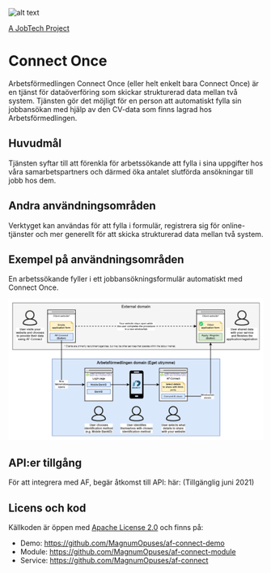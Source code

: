 ![alt text][logo]

[logo]: https://github.com/MagnumOpuses/project-meta/raw/master/img/jobtechdev_black.png "JobTech dev logo"

[A JobTech Project](https://www.jobtechdev.se)

# Connect Once
Arbetsförmedlingen Connect Once (eller helt enkelt bara Connect Once) är en tjänst för dataöverföring som skickar strukturerad data mellan två system. Tjänsten gör det möjligt för en person att automatiskt fylla sin jobbansökan med hjälp av den CV-data som finns lagrad hos Arbetsförmedlingen.

## Huvudmål
Tjänsten syftar till att förenkla för arbetssökande att fylla i sina uppgifter hos våra samarbetspartners och därmed öka antalet slutförda ansökningar till jobb hos dem.

## Andra användningsområden
Verktyget kan användas för att fylla i formulär, registrera sig för online-tjänster och mer generellt för att skicka strukturerad data mellan två system.

## Exempel på användningsområden
En arbetssökande fyller i ett jobbansökningsformulär automatiskt med Connect Once.

![](https://github.com/MagnumOpuses/af-connect-project/raw/master/af-connect-user-journey-diagram-v3.png)

## API:er tillgång
För att integrera med AF, begär åtkomst till API: här: (Tillgänglig juni 2021)

## Licens och kod
Källkoden är öppen med [Apache License 2.0](LICENSE.md) och finns på:
- Demo: https://github.com/MagnumOpuses/af-connect-demo
- Module: https://github.com/MagnumOpuses/af-connect-module
- Service: https://github.com/MagnumOpuses/af-connect
